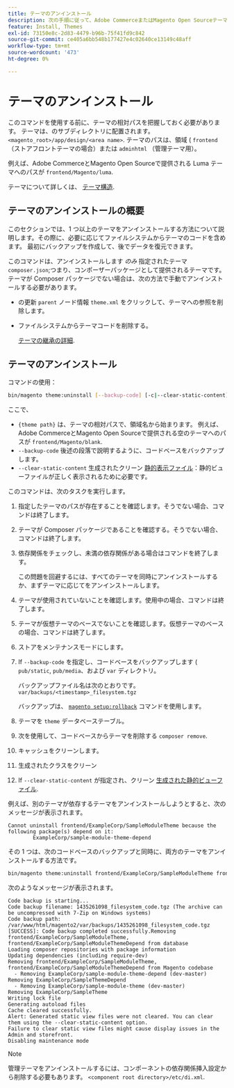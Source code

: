 ```yaml
---
title: テーマのアンインストール
description: 次の手順に従って、Adobe CommerceまたはMagento Open Sourceテーマをアンインストールします。
feature: Install, Themes
exl-id: 73150e8c-2d83-4479-b96b-75f41fd9c842
source-git-commit: ce405a6bb548b177427e4c02640ce13149c48aff
workflow-type: tm+mt
source-wordcount: '473'
ht-degree: 0%

---
```


# テーマのアンインストール

このコマンドを使用する前に、テーマの相対パスを把握しておく必要があります。 テーマは、のサブディレクトリに配置されます。 `<magento_root>/app/design/<area name>`. テーマのパスは、領域 ( `frontend` （ストアフロントテーマの場合）または `adminhtml` （管理テーマ用）。

例えば、Adobe CommerceとMagento Open Sourceで提供される Luma テーマへのパスが `frontend/Magento/luma`.

テーマについて詳しくは、 [テーマ構造](https://developer.adobe.com/commerce/frontend-core/guide/themes/structure/).

## テーマのアンインストールの概要

このセクションでは、1 つ以上のテーマをアンインストールする方法について説明します。その際に、必要に応じてファイルシステムからテーマのコードを含めます。 最初にバックアップを作成して、後でデータを復元できます。

このコマンドは、アンインストールします *のみ* 指定されたテーマ `composer.json`;つまり、コンポーザーパッケージとして提供されるテーマです。 テーマが Composer パッケージでない場合は、次の方法で手動でアンインストールする必要があります。

* の更新 `parent` ノード情報 `theme.xml` をクリックして、テーマへの参照を削除します。
* ファイルシステムからテーマコードを削除する。

  [テーマの継承の詳細](https://developer.adobe.com/commerce/frontend-core/guide/themes/inheritance/).

## テーマのアンインストール

コマンドの使用：

```bash
bin/magento theme:uninstall [--backup-code] [-c|--clear-static-content] {theme path} ... {theme path}
```

ここで、

* `{theme path}` は、テーマの相対パスで、領域名から始まります。 例えば、Adobe CommerceとMagento Open Sourceで提供される空のテーマへのパスが `frontend/Magento/blank`.
* `--backup-code` 後述の段落で説明するように、コードベースをバックアップします。
* `--clear-static-content` 生成されたクリーン [静的表示ファイル](../../configuration/cli/static-view-file-deployment.md)：静的ビューファイルが正しく表示されるために必要です。

このコマンドは、次のタスクを実行します。

1. 指定したテーマのパスが存在することを確認します。そうでない場合、コマンドは終了します。
1. テーマが Composer パッケージであることを確認する。そうでない場合、コマンドは終了します。
1. 依存関係をチェックし、未満の依存関係がある場合はコマンドを終了します。

   この問題を回避するには、すべてのテーマを同時にアンインストールするか、まずテーマに応じてをアンインストールします。

1. テーマが使用されていないことを確認します。使用中の場合、コマンドは終了します。
1. テーマが仮想テーマのベースでないことを確認します。仮想テーマのベースの場合、コマンドは終了します。
1. ストアをメンテナンスモードにします。
1. If `--backup-code` を指定し、コードベースをバックアップします ( `pub/static`, `pub/media`、および `var` ディレクトリ。

   バックアップファイル名は次のとおりです。 `var/backups/<timestamp>_filesystem.tgz`

   バックアップは、 [`magento setup:rollback`](uninstall-modules.md#roll-back-the-file-system-database-or-media-files) コマンドを使用します。

1. テーマを `theme` データベーステーブル。
1. 次を使用して、コードベースからテーマを削除する `composer remove`.
1. キャッシュをクリーンします。
1. 生成されたクラスをクリーン
1. If `--clear-static-content` が指定され、クリーン [生成された静的ビューファイル](../../configuration/cli/static-view-file-deployment.md).

例えば、別のテーマが依存するテーマをアンインストールしようとすると、次のメッセージが表示されます。

```terminal
Cannot uninstall frontend/ExampleCorp/SampleModuleTheme because the following package(s) depend on it:
        ExampleCorp/sample-module-theme-depend
```

その 1 つは、次のコードベースのバックアップと同時に、両方のテーマをアンインストールする方法です。

```bash
bin/magento theme:uninstall frontend/ExampleCorp/SampleModuleTheme frontend/ExampleCorp/SampleModuleThemeDepend --backup-code
```

次のようなメッセージが表示されます。

```terminal
Code backup is starting...
Code backup filename: 1435261098_filesystem_code.tgz (The archive can be uncompressed with 7-Zip on Windows systems)
Code backup path: /var/www/html/magento2/var/backups/1435261098_filesystem_code.tgz
[SUCCESS]: Code backup completed successfully.Removing frontend/ExampleCorp/SampleModuleTheme, frontend/ExampleCorp/SampleModuleThemeDepend from database
Loading composer repositories with package information
Updating dependencies (including require-dev)
Removing frontend/ExampleCorp/SampleModuleTheme, frontend/ExampleCorp/SampleModuleThemeDepend from Magento codebase
  - Removing ExampleCorp/sample-module-theme-depend (dev-master)
Removing ExampleCorp/SampleThemeDepend
  - Removing ExampleCorp/sample-module-theme (dev-master)
Removing ExampleCorp/SampleTheme
Writing lock file
Generating autoload files
Cache cleared successfully.
Alert: Generated static view files were not cleared. You can clear them using the --clear-static-content option.
Failure to clear static view files might cause display issues in the Admin and storefront.
Disabling maintenance mode
```

>[!NOTE]
>
>管理テーマをアンインストールするには、コンポーネントの依存関係挿入設定から削除する必要もあります。 `<component root directory>/etc/di.xml`.

